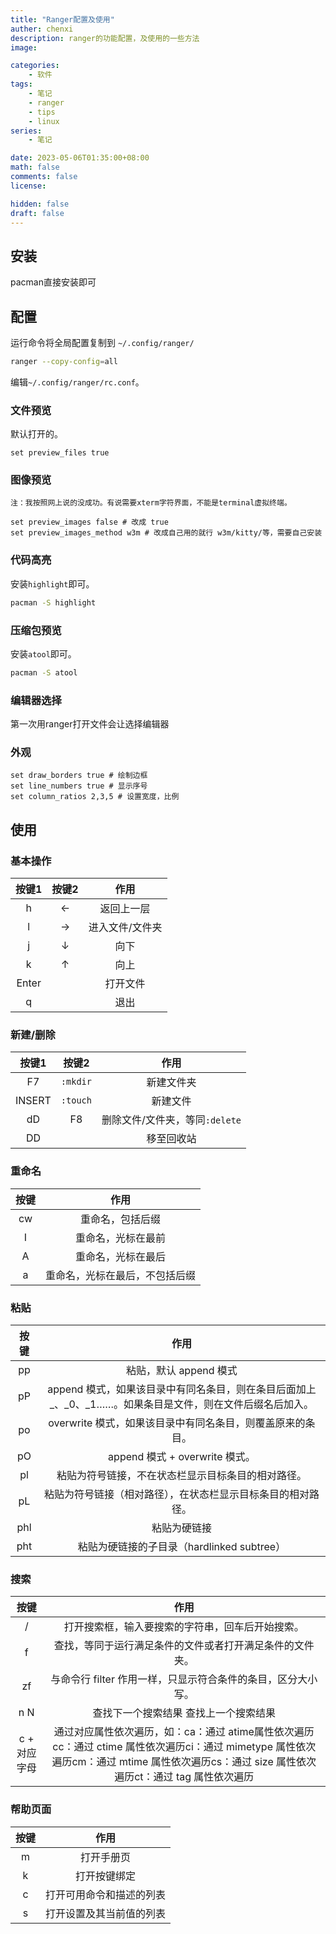 ```yaml
---
title: "Ranger配置及使用"
auther: chenxi
description: ranger的功能配置，及使用的一些方法
image: 

categories:
    - 软件
tags:
    - 笔记
    - ranger
    - tips
    - linux
series:
    - 笔记

date: 2023-05-06T01:35:00+08:00
math: false
comments: false
license: 

hidden: false
draft: false
---
```


## 安装

pacman直接安装即可

## 配置

运行命令将全局配置复制到 `~/.config/ranger/`
```bash
ranger --copy-config=all
```

编辑`~/.config/ranger/rc.conf`。

### 文件预览

默认打开的。
```code
set preview_files true
```

### 图像预览

`注：我按照网上说的没成功。有说需要xterm字符界面，不能是terminal虚拟终端。`

```code
set preview_images false # 改成 true
set preview_images_method w3m # 改成自己用的就行 w3m/kitty/等，需要自己安装
```

### 代码高亮

安装`highlight`即可。
```bash
pacman -S highlight
```

### 压缩包预览

安装`atool`即可。
```bash
pacman -S atool
```

### 编辑器选择

第一次用ranger打开文件会让选择编辑器

### 外观

```code
set draw_borders true # 绘制边框
set line_numbers true # 显示序号
set column_ratios 2,3,5 # 设置宽度，比例
```

## 使用

### 基本操作

| 按键1 | 按键2 | 作用 |
|:-----:|:-----:|:----:|
|h|←|返回上一层|
|l|→|进入文件/文件夹|
|j|↓|向下|
|k|↑|向上|
|Enter||打开文件|
|q||退出|

### 新建/删除

| 按键1 | 按键2 | 作用 |
|:-----:|:-----:|:----:|
|F7|`:mkdir`|新建文件夹|
|INSERT|`:touch`|新建文件|
|dD|F8|删除文件/文件夹，等同`:delete`|
|DD||移至回收站|

### 重命名

| 按键 | 作用 |
|:----:|:----:|
|cw|重命名，包括后缀|
|I|重命名，光标在最前|
|A|重命名，光标在最后|
|a|重命名，光标在最后，不包括后缀|

### 粘贴

| 按键 | 作用 |
|:----:|:----:|
|pp|粘贴，默认 append 模式|
|pP|append 模式，如果该目录中有同名条目，则在条目后面加上 _、_0、_1……。如果条目是文件，则在文件后缀名后加入。|
|po|overwrite 模式，如果该目录中有同名条目，则覆盖原来的条目。|
|pO|append 模式 + overwrite 模式。|
|pl|粘贴为符号链接，不在状态栏显示目标条目的相对路径。|
|pL|粘贴为符号链接（相对路径），在状态栏显示目标条目的相对路径。|
|phl|粘贴为硬链接|
|pht|粘贴为硬链接的子目录（hardlinked subtree）|

### 搜索

| 按键 | 作用 |
|:----:|:----:|
|/|打开搜索框，输入要搜索的字符串，回车后开始搜索。|
|f|查找，等同于运行满足条件的文件或者打开满足条件的文件夹。|
|zf|与命令行 filter 作用一样，只显示符合条件的条目，区分大小写。|
|n N|查找下一个搜索结果 查找上一个搜索结果|
|c + 对应字母|通过对应属性依次遍历，如：ca：通过 atime属性依次遍历cc：通过 ctime 属性依次遍历ci：通过 mimetype 属性依次遍历cm：通过 mtime 属性依次遍历cs：通过 size 属性依次遍历ct：通过 tag 属性依次遍历|

### 帮助页面

| 按键 | 作用 |
|:----:|:----:|
|m|打开手册页|
|k|打开按键绑定|
|c|打开可用命令和描述的列表|
|s|打开设置及其当前值的列表|
